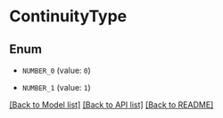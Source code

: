 # ContinuityType


## Enum

* `NUMBER_0` (value: `0`)

* `NUMBER_1` (value: `1`)

[[Back to Model list]](../README.md#documentation-for-models) [[Back to API list]](../README.md#documentation-for-api-endpoints) [[Back to README]](../README.md)


